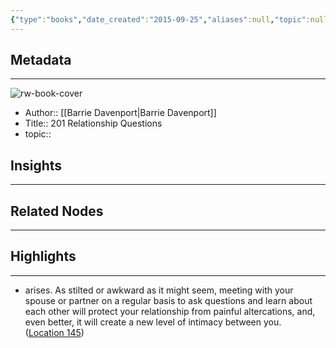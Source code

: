 ```yaml
---
{"type":"books","date_created":"2015-09-25","aliases":null,"topic":null,"url":null,"layout":null,"banner":null,"dg-publish":true,"tags":null,"permalink":"/300-biblio/100-books/201-relationship-questions/","dgPassFrontmatter":true,"created":"2023-10-20T12:44:15.000-05:00","updated":"2023-10-20T12:44:15.000-05:00"}
---
```


## Metadata
---
![rw-book-cover](https://images-na.ssl-images-amazon.com/images/I/51k9s5o8q8L._SL200_.jpg)
- Author:: [[Barrie Davenport\|Barrie Davenport]]
- Title:: 201 Relationship Questions
- topic::  



## Insights
---
## Related Nodes
---

## Highlights 
---
- arises. As stilted or awkward as it might seem, meeting with your spouse or partner on a regular basis to ask questions and learn about each other will protect your relationship from painful altercations, and, even better, it will create a new level of intimacy between you. ([Location 145](https://readwise.io/to_kindle?action=open&asin=B014V8P5S8&location=145))
